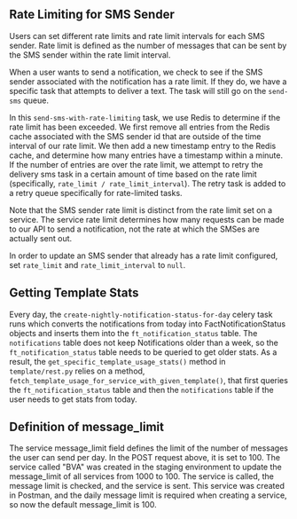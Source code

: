 ## Rate Limiting for SMS Sender
Users can set different rate limits and rate limit intervals for each SMS sender. Rate limit is defined as the number
of messages that can be sent by the SMS sender within the rate limit interval. 

When a user wants to send a notification, we check to see if the SMS sender associated with the notification has a rate
limit. If they do, we have a specific task that attempts to deliver a text. The task will still go on the `send-sms`
queue.

In this `send-sms-with-rate-limiting` task, we use Redis to determine if the rate limit has been exceeded.
We first remove all entries from the Redis cache associated with the SMS sender id that are outside of the time interval
of our rate limit. We then add a new timestamp entry to the Redis cache, and determine how many entries have a timestamp
within a minute. If the number of entries are over the rate limit, we attempt to retry the delivery sms task in a certain
amount of time based on the rate limit (specifically, `rate_limit / rate_limit_interval`). The retry task is added to a
retry queue specifically for rate-limited tasks.

Note that the SMS sender rate limit is distinct from the rate limit set on a service. The service rate limit 
determines how many requests can be made to our API to send a notification, not the rate at which the SMSes are
actually sent out.

In order to update an SMS sender that already has a rate limit configured, set `rate_limit` and `rate_limit_interval`
to `null`.


## Getting Template Stats
Every day, the `create-nightly-notification-status-for-day` celery task runs which converts the notifications
from today into FactNotificationStatus objects and inserts them into the `ft_notification_status` table. The
`notifications` table does not keep Notifications older than a week, so the `ft_notification_status` table
needs to be queried to get older stats. As a result, the `get_specific_template_usage_stats()` method in
`template/rest.py` relies on a method, `fetch_template_usage_for_service_with_given_template()`, that first
queries the `ft_notification_status` table and then the `notifications` table if the user needs to get stats
from today.

## Definition of message_limit
The service message_limit field defines the limit of the number of messages the user can send per day. In the POST request above, it is set to 100. The service called "BVA" was created in the staging environment to update the message_limit of all services from 1000 to 100. The service is called, the message limit is checked, and the service is sent. This service was created in Postman, and the daily message limit is required when creating a service, so now the default message_limit is 100.

